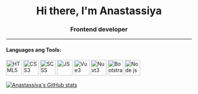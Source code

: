 <h1 align="center">Hi there, I'm <span color="green">Anastassiya</span></h1>
<h3 align="center">Frontend developer</h3>
<hr>
<h4>Languages ang Tools:</h4>
<div display="flex" flex-wrap="wrap">
  <img src="https://www.svgrepo.com/show/452228/html-5.svg" alt="HTML5" height="42" display="inline">
  <img src="https://www.svgrepo.com/show/373535/css.svg" alt="CSS3" height="42" display="inline">
  <img src="https://www.svgrepo.com/show/374067/scss2.svg" alt="SCSS" height="42" display="inline">
  <img src="https://www.svgrepo.com/show/452045/js.svg" alt="JS" height="42" display="inline">
  <img src="https://www.svgrepo.com/show/354528/vue.svg" alt="Vue3" height="42" display="inline">
  <img src="https://www.svgrepo.com/show/373940/nuxt.svg" alt="Nuxt3" height="42" display="inline">
  <img src="https://www.svgrepo.com/show/303293/bootstrap-4-logo.svg" alt="Bootstrap" height="42" display="inline">
  <img src="https://www.svgrepo.com/show/376337/node-js.svg" alt="Node js" height="42" display="inline">
</div>

[![Anastassiya's GitHub stats](https://github-readme-stats.vercel.app/api?username=Anastassiya-Rybak)](https://github.com/Anastassiya-Rybak/github-readme-stats)

<!--
**Anastassiya-Rybak/Anastassiya-Rybak** is a ✨ _special_ ✨ repository because its `README.md` (this file) appears on your GitHub profile.

Here are some ideas to get you started:

- 🔭 I’m currently working on ...
- 🌱 I’m currently learning ...
- 👯 I’m looking to collaborate on ...
- 🤔 I’m looking for help with ...
- 💬 Ask me about ...
- 📫 How to reach me: ...
- 😄 Pronouns: ...
- ⚡ Fun fact: ...
-->
